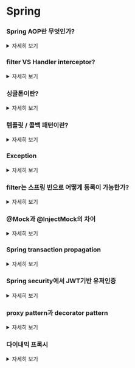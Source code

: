# Spring

### Spring AOP란 무엇인가?
<details>
   <summary> 자세히 보기 </summary>
 
 <br>
   
![spring-aop-diagram](https://user-images.githubusercontent.com/55564829/176193666-7dfdc8ea-a3a0-41d3-9827-f62a762ca763.jpg)

   우리는 비즈니스 로직을 짤때 비즈니스로직과 관련있는 부가기능들을 넣어주곤 한다. 예를 들면 트랜잭션 경계설정과 같이 비즈니스 로직과 매우 밀접한 관련이 있지만 분리할 수 있는 코드들이 존재한다.
   
   이러한 코드들은 단순히 하나의 비즈니스로직과 관련있는 것이 아니라 여러 곳에서 쓰이는 경우가 많다. 그렇다면 이러한 중복 코드를 없애면서 비즈니스 로직에 부가적인 기능을 추가적으로 얹는 것이 가능할까? 
   
   가능하다. 프록시 패턴을 사용하여 타깃 오브젝트에 작동하기 전에 앞에서 미리 프록시처럼 동작하여 타깃 오브젝트의 결과값에 부가적인 기능을 더해줘서 사용자에게 전달할 수 있다.
  
   하지만 이렇게 구현할 경우 일일이 타겟 오브젝트의 메소드들을 구현한 인터페이스가 필요하고 여러개의 클래스에게 적용하려면 각각 프록시를 만들어줘야 하는 번거로움이 존재한다.
   
   이를 해결하기 위해 스프링에서 제공해주는 기능을 사용할 수 있다. 일명 DefaultAdvisorAutoProxy이다. 이는 빈 후처리기라고도 불리며 프록시 적용대상인 빈들에 대하여 프록시가 적용된 빈 오브젝트로 대체하여 빈을 등록하게 해준다. 즉 프록시 적용대상인 빈은 컨테이너에 최종적으로 프록시가 적용된 빈을 가지고 있게 된다.
   
   이는 ProxyFactoryBean을 통해서 일일이 빈을 등록하지 않아도 타겟 오브젝트에 자동으로 프록시가 적용될 수 있게끔해준다.
   
Spring AOP를 위해서는 필수적으로 알아야할 개념이 3가지 정도가 존재한다.

Joint point: 에러 핸들링 또는 함수의 실행을 시작할 포인트를 얘기한다. Spring AOP에서는 언제나 함수의 실행이 joint point가 된다. 

Pointcut: 조인포인트와 매칭되는 표현식을 얘기한다. pointcut은 한개 이상의 jointpoint를 담고 있을 수 있다. 
한마디로 어떤 조인포인트에서 함수를 실행시킬지 범위를 뜻한다.

Advice: 포인트 컷에 매칭되는 조인포인트에서 실행되는 것을 얘기한다.
   
Advisor = Pointcut + Advice
   
이러한 AOP는 트랜잭션과 같이 자주 중복되는 관심사를 모듈로 빼내어 효과적으로 관리할 수 있을 뿐만 아니라 보일러 플레이트 코드를 줄일 수 있다는 장점이 있다. 

또한 기존의 코드 로직은 변경시키지 않은채 새로운 작업을 추가시킬 수 있어서 기능 확장에 유리하다.

</details>


### filter VS Handler interceptor?
<details>
   <summary> 자세히 보기 </summary>
 
 <br>

두 가지 모두 요청이 Controller로 오기전에 요청으로 가로채서 특정한 작업을 수행한다는 점에서 동일하다. 하지만 두개는 요청을 가로채는 시점이 다르다. filter는 spring mvc와 무관하게 적용될 수 잇다.
   
   ![filters_vs_interceptors-768x287](https://user-images.githubusercontent.com/55564829/176193620-e32cf887-f398-4183-b989-dbaf4927ea95.jpg)

filter는 제일 앞단에서 들어오는 요청과 나가는 응답에 대해서 제어를 하며 handler interceptor는 Dispatcher servlet과 Controller사이에 위치하여 그 사이의 요청들을 제어한다.
   
filter는 모든 요청에 대해서 제일 앞단에서 요청을 관리한다는 점에서 조금 더 범용적인 용도로 사용될 수 있다.  
   
   * 인증
   * 로깅
   * 데이터 압축
에 주로 사용된다.

   반면 Handler interceptor는 spring mvc 안에서 동작하므로 조금 더 application specific한 동작들을 처리하는데 특화되어 있다.
   
   * 애플리케이션 로그
   * 디테일한 유저 권한 체크
   
Filter역시 Spring boot내에서는 bean으로 등록되어 있기 때문에 커스텀이 가능하다.

   Spring security역시 Filter가 추가되어서 앞단에서 유저에 대한 인증을 진행하고 있다.
   
   Spring security는 DelegatingFilterProxy라는 것에 많이 의존하고 있는데 이것은 spring framework에서 제공하는 웹 모듈로  javax.Servlet.Filter interface를 구현한 모든 클래스를 filter chain에 등록하여 스프링이 관리할 수 있는 filter로 바꿔주는 역할을 한다.

</details>

### 싱글톤이란?
<details>
   <summary> 자세히 보기 </summary>
 
 <br>

   디자인 패턴중 하나로서 하나의 애플리케이션에서는 하나의 인스턴스만 존재하게끔 하는 것이다.
   
   공유 자원을 관리할때나 로깅처럼 여러 곳에서 공통적으로 사용되는 서비스를 제공하는데 이점이 있다.
   
   또한 여러개의 요청에 각각의 인스턴스를 생성하는 것은 메모리 낭비가 심하기 때문에 이를 하나의 객체만 생성해놓고 돌려 쓰는 것은 효율적일 수 있다.
   
   스프링은 IOC container에서 하나의 Bean만 생성하여 관리한다. 즉 싱글턴패턴으로 객체를 관리한다.
   
   그럼 스프링은 모두 싱글턴 패턴이냐? 그 것은 아니다. 왜냐하면 애플리케이션 내에서 여러 Spring Container를 사용할 수 있기 때문이다.
   
   <img width="882" alt="스크린샷 2022-07-08 오후 11 24 32" src="https://user-images.githubusercontent.com/55564829/178011507-24595250-b9d0-4fb1-bc93-603492840cfd.png">

   스프링은 어떠한 객체의 인스턴스를 사용할때 컨테이너로 부터 주입받아서 사용한다. 즉 New 키워드를 사용해서 새로운 객체를 생성하지 않는다.
   
   이는 IOC Container에서 관리하는 Bean을 주입받아서 사용하는 것이다. 이때 IOC Continainer가 하나였다면 싱글턴 패턴으로 객체를 사용할 수 있는 것이다.
   
   싱글톤은 Spring에서 default bean scope로 지정하고 있다 bean scope를 바꿔주게 되면 더이상 그 bean은 싱글턴으로 작동하지 않게 된다.
  

</details>

### 템플릿 / 콜백 패턴이란?
<details>
   <summary> 자세히 보기 </summary>
 
 <br>
   
   템플릿 콜백 패턴은 주로 변하지 않는 부분의 보일러 플레이트 코드가 자주 발생할때 사용된다.
   
   예를들면 JDBC를 사용하여 데이터를 다룰때 우리는 JDBC connection의 반환 문제 때문에 try catch finally를 사용하게 된다. 이때 JDBC의 자원을 반환하는 코드는 중복돼서 나타나고
   
   JDBC를 사용해서 데이터를 다루는 SQL부분은 변화하게 된다.
   
   우리는 이런 상황에서 변하지 않는 부분과 변하는 부분을 구분하고 변하지 않는 부분에 대해서 템플릿이라는걸 만들 수 있다.
   
   템플릿은 변하지 않은 부분에 대한 것을 따로 클래스로 분류해내고 변하는 부분은 템플릿 안에 있는 메소드의 파라미터로 전달받아서 사용할 수 있게끔 구조를 변경하는 것이다.
   
   변하는 부분에 대해서는 템플릿을 사용하는 클라이언트 입장에서 메소드를 넘겨야 한다. 하지만 자바는 메소드의 argument로 메소드를 넘길 수 없다.
   
   그래서 여기서 콜백이라는 개념이 등장한다. 콜백 함수는 내가 실행시키는 함수가 아닌 다른 함수에게 실행을 위임할 함수를 얘기한다.
   
   하지만 자바는 기본적으로 함수의 argument로 함수를 넘길 수 없다. 그렇기 때문에 일반적으로는 콜백 함수를 포함하고 있는 오브젝트를 넘긴다.
   
   그렇게 되면 템플릿 메소드는 오브젝트를 파라미터로 넘겨받아 오브젝트의 콜백 함수를 실행시킬 수 있게 된다.
   
   하지만 자바 8 부터는 람다의 도입으로 익명의 클래스와 익명함수를 람다 표현식을 통해 제공할 수 있으므로 코드가 간결해지고 깔끔해지는 효과를 얻을 수 있다.
   
   이렇게 되면 중복되는 코드는 템플릿 클래스를 통해 하나가 되고 변하는 부분에 대해서만 콜백 함수로 넘기면 되므로 기능 확장을 많이 하더라도 코드의 양이 많이 늘어나는 것을 방지할 수 있다.
   
   
</details>

### Exception

<details>
   <summary> 자세히 보기 </summary>

 <br>
   Spring에는 checked exception과 unchecked exception 두개가 존재한다.

   checked exception은 예외처리를 강제하는 exception이다. 주로 chcked exception은 애플리케이션 외의 상황에서 문제가 생기는 exception들을 포함하고 있다.

   예를 들어 파일을 읽으려고 했는데 존재하지 않는 I/O exception이나 db connection을 가져오지 못해서 생기는 SQLException 같은 것들이다.

​	checked exception은 특이한 점이 spring에게 예외처리를 강제한다. 이는 compile time에서 에러가 날 수 있는 상황을 미리 감지하고 throw 구문을 강제한다. 

​	그런데 만약 checked exception이 발생해도 예외를 던지는 것 외에는 할 수 있는게 없다면? 그냥 이것을 런타임 exception으로 포장해서 던지는게 낫다. 왜냐하면 checked exception은 상위 메소드로 에러를 던지기 때문에 계속 throw 구문을 불필요하게 적어줘야 하기 때문이다.

​	만약 checked exception이 발생했을때 예외를 해결하기 위해 시도할 수 있는 방법이 있다면 catch로  exception을 잡아서 해당 처리를 해주는게 좋다. 

   unchecked exception은 런타임 exception을 상속받은 모든 exception이다. 주로 애플리케이션 로직에 에러가 있을때 발생한다. 그렇기 떄문에 이는 런타임시에 발생된다. NullpointException, ArithmeticException과 같은 에러가 있다.

​	이러한 에러에 대해서 예외복구가 불가능한 상황이라면 최대한 에러메시지를 구체화해서 개발자에게 알려주는 것이 좋다. 하지만 이런 생각이 든다. 에러를 throw하고 아무런 처리를 하지 않는다면 프론트 입장에선 예상했던 response entity가 아닌 error를 뱉고 아무런 응답을 주지 않는 서버라면 이를 처리하기가 곤란할 것이다.

​	Spring에서는 이러한 것을 방지하기위해 @ControllerAdvice, @ExceptionHandler와 같은 어노테이션을 제공한다. @ExceptionHandler는 선언되어 있는 클래스 안에서 발생하는 에러들을 잡고 @ControllerAdvice는 모든 컨트롤러에서 발생하는 에러를 잡을 수 있다. throw로 에러를 던지면 이 어노테이션이 선언되어 있는 메소드로 에러가 가는 것이다.

​	그렇게 되면 해당 메소드들에서 에러를 잡아서 에러 메시지를 프로그램에서 정의해놓은 response entity에 실어서 보낼 수 있다. 이러한 로직을 만들게 되면 프론트에서는 항상 같은 response를 받을 수 있다.

​	마지막으로 exception은 주로 구체적이지 않고 범용적인 에러인 경우가 많기 때문에 이러한 경우 조금더 세부적인 내용을 담고 있는 custom한 에러를 선언해줘서 해당 에러를 상속받아서 더 구체적이고 명시적인 에러를 만들어서 뱉는 것이 바람직하다.



</details>


### filter는 스프링 빈으로 어떻게 등록이 가능한가?

<details>
   <summary> 자세히 보기 </summary>
   
   
 <br>
   
   원래 filter는 spring mvc 밖에 존재하면서 dispatcher servlet으로 요청이 들어가기 전에 존재한다. 즉 클라이언트의 요청을 제일 먼저 받는 곳이 필터이다.
   
   그렇기 때문에 원래 filter는 spring bean으로 등록될 수 없다. 하지만 delegatingFilterProxy는 서블릿 필터를 스프링 빈으로 등록 가능케 해준다.
   
   delegatingFilterProxy는 필터 이름을 가져와서 해당 필터 이름을 가진 빈을 spring application context로 부터 가져온다.
   
그렇게 하면 해당 필터를 거치는 요청은 모두 해당 필터를 이름으로 가진 빈에게 가게 되는 것이다.

delegatingFilterProxy는 spring security에서 주요하게 사용하는 기술이다.

이 delegatingFilterProxy는 Spring boot에서는 필요 없다.

그 이유는 Spring boot는 tomcat과 같이 서블릿 컨테이너도 관리하고 있기 때문에 필터를 빈으로 등록해주는 추가적인 작업이 필요치 않게 된다. 그 말의 의미는 톰캣이 이미 스프링 빈으로 관리되고 있다는 뜻이다.

그렇기 때문에 서블릿 필터도 이미 스프링 빈으로 자동적으로 등록되어 있다.
   
   
 <br>


</details>


### @Mock과 @InjectMock의 차이

<details>
   <summary> 자세히 보기 </summary>
   
 <br>
@mock 과 @InjectMock의 차이점은 Mock은 정말 목 오브젝트이지만 InjectMock은 실제 클래스의 인스턴스를 생성한다. 그리고 Mock 오브젝트를 의존성으로 주입받는 오브젝트이다.

   JUnit4 에서는 @RunWith(MockitoJUnitRunner.class) or Mockito.initMocks(this)를 사용하여 반드시 주입시킬 Mock오브젝트를 초기화 시켜줘야 한다.
   
   JUnit5 에서는 @ExtendWith(MockitoExtension.class)로 Mock 오브젝트 초기화가 가능하다.
   
   sample code
   ```
   @RunWith(MockitoJUnitRunner.class) // JUnit 4
// @ExtendWith(MockitoExtension.class) for JUnit 5
public class SomeManagerTest {

    @InjectMocks
    private SomeManager someManager;

    @Mock
    private SomeDependency someDependency; // this will be injected into someManager
 
     // tests...

}
   ```
   
   
   
 <br>
   
</details>
   
### Spring transaction propagation

<details>
   <summary> 자세히 보기 </summary>
   
 <br>
Spring tansaction propagation은 트랜잭션에 관한 것이다. 트랜잭션 설정이 돼있는 메소드가 다른 메소드를 호출했을때 해당 메소드가 기존에 존재하던 트랜잭션 안에서 실행될 것이나 아니면 새로운 트랜잭션을 생성해서 실행될 것이냐로 나뉜다.
   
   propagation_requires_new 는 새로운 트랜잭션을 생성해서 실행하는 것이고
   
   <img width="858" alt="스크린샷 2022-10-04 오후 11 27 50" src="https://user-images.githubusercontent.com/55564829/193846206-f6744f28-fc6c-42ad-bc30-60cda7cb3a29.png">
   
   
   propagation_required는 기존 트랜잭션 실행 흐름에서 실행되는 것을 얘기한다.
   
<img width="883" alt="스크린샷 2022-10-04 오후 11 28 28" src="https://user-images.githubusercontent.com/55564829/193846363-e8c89b1d-5772-4493-8122-b6b82ef1c62a.png">


 <br>
   
 </details>
   
 ### Spring security에서 JWT기반 유저인증

<details>
   <summary> 자세히 보기 </summary>
   
 <br>
   JWT기반 로그인에서 Spring security는 유저를 인증한다. 해당 JWT가 유효한 JWT가 맞다면 유저의 정보를 Security context holder에 저장해놓는다. 이 Security context holder에 유저 정보를 저장해놓으면 인증 이후 실행될 API에서 쉽게 유저의 정보에 접근하여 꺼낼 수 있다.
   
   이게 어떻게 가능한 것인가? 그것의 비밀은 바로 threadlocal에 있다. thread 로컬은 스레드내에 정보를 저장할 수 있게하여 해당 스레드가 살아있는 동안은 어디서든 해당 정보에 접근할 수 있다.
   그렇기 때문에 컨트롤러에서 유저의 정보를 쉽게 꺼내볼 수 있는 것이다. 하지만 이러한 것이 가능하려면 일단 spring seucirty filter에서 유저의 정보를 스레드로컬에 저장하는 작업이 필요하다.
   
   이는 filter를 새로생성하여 doFilter() 메소드 내에서 쿠키를 뒤지고 쿠키내에서 JWT를 확인한다면 해당 JWT의 유효성 검증 후 security context holder에 유저 정보를 저장해두는 필터를 생성하면 된다. 여기서 주로 사용되는 필터는 OncePerRequestFilter이다. 이 필터가 왜 주로 사용되냐면 서블릿은 여러개가 존재할 수 있고 필터들이 중복되는 경우가 발생할 수 있다. 이러한 경우를 대비하여 OncePerRequestFilter는 딱 한번만 실행될 수 있게끔 강제하기 때문에 유저의 인증과 같은 한번만 이뤄져야하는 작업에 대해서 구현할때 매우 유용하다.
   
   spring mvc와 같은 서블릿 컨테이너는 thread pool을 가지고 있다. 이는 여러개의 스레드를 미리 생성해놓고 요청에 스레드를 하나씩 할당하는 것이다. 우리가 만약 threadlocal에 정보를 저장하고 해당 요청이 끝난뒤에 thread를 그대로 반납하게 되면 memeory leak이 발생할 수도 있으며 다른 요청이 threadlocal에 남아있는 정보를 사용하다가 문제를 발생시킬 수도 있따.
   
   그러므로 threadlocal을 다 사용한 뒤에는 반드시 remove를 통해 저장된 정보를 지우고 threadpool에 반납해야 한다.
   이를 쉽게 하려면 ThreadPoolExecutor 를 상속받아서 beforeExcute()나 afterExcute()를 오버라이딩 하면 된다. ThreadPoolExecutor의 함수는 thread는 빌려주기 전 또는 반납 받기 전에 트리거 되는 함수를 제공하고 있으므로 이를 오버라이딩 한다면 따로 비즈니스로직에서 스레드로컬의 정보를 일일이 삭제하는 번거로움을 덜 수 있다.  
   
 <br>
   
 </details>

  
   
 ### proxy pattern과 decorator pattern

<details>
   <summary> 자세히 보기 </summary>
   
 <br>
   
   우리는 클라이언트가 의존하고 있는 클래스 (target class라고 부르기로 하겠다.)에 대해서 부가적인 기능을 더하고 싶을때 프록시 패턴과 데코레이터 패턴을 사용할 수 있다.
   
   두 패턴이 이름이 다르지만 근본적으로는 프록시 클래스를 사용하여 클라이언트의 타겟에 대한 요청을 대신 처리한다는 개념으로 같고 다른 점은 의도가 차이가 난다.
   
   프록시 패턴은 프록시 객체가 접근제어 역할을 하는 것이 주이다. (캐싱, 권한 체크)
   
   데코레이터 패턴은 타겟클래스의 행동에 대해서 부가적인 행동을 추가해주는 것을 의미한다. (로깅, 데이터 변환 등)

   이는 타겟 클래스에 추가적인 코드를 작성하지 않아도 새로운 기능을 추가할 수 있다는 점에서 확장에  유리해진다는 장점이 있다. 만약 100여개의 구현 클래스가 존재하는 인터페이스에 로깅 기능을 추가하고 싶다면 일일이 모든 구현 클래스에 로그를 추가해야될 것이다. 하지만 해당 인터페이스앞에 프록시 객체를 두고 로깅을 적용한다면 어떠한 구현 클래스를 수정하지 않아도 원하는 바를 이룰 수 있다.




   
 <br>
   
 </details>

 ### 다이내믹 프록시

<details>
   <summary> 자세히 보기 </summary>
   
 <br>
   
   다이내믹 프록시는 프록시 패턴의 한계를 극복하기 위해서 나왔다. 프록시 패턴의 한계는 실제 객체에 해당하는 프록시를 객체 개수만큼 일일이 다 만들어줘야 한다는 단점이 존재했다. 이는 애플리케이션이 점점 확장할때 크게 불리한 요소로 작용할 것으로 보인다.
   
   이를 어떻게 극복할 수 있는가? 늘어나는 객체를 알지 않고도 해당 객체를 파라미터로 받아서 해당 객체의 메소드를 호출할 수 있다면 뒤에 객체가 한없이 늘어나도 그 것을 신경쓰지 않을 수 있다. 
   
   이 것을 가능케 하는 것이 리플렉션 API이다. 리플렉션을 사용하면 클래스나 메서드의 메타정보를 사용해서 동적으로 호출할 수 있다.
   
   자바는 두개의 동적프록시 방법을 제공하고 있다. JDK 동적 프록시와 CGLIB 기반 동적 프록시이다. 두개의 차이는 JDK 동적프록시는 인터페이스를 기반으로 동적프록시를 만들어 주기 때문에 인터페이스 - 구현클래스로 이루어진 객체들에 한해서 동적프록시를 적용할 수 있다. CGLIB 동적 프록시는 인터페이스 없이 클래스만 존재할때 적용할 수 있는 솔루션이다.
   
   CGLIB방식은 subclass방식으로 프록시를 생성하기 때문에 해당 클래스에 final키워드가 붙거나 메서드에 final이 붙으면 상속이 불가능하고 부모 클래스의 생성자가 필요하다.
   
 <br>
   
 </details>



   
